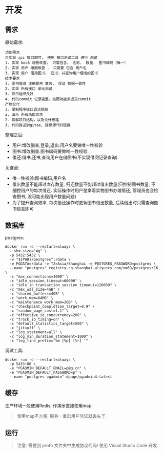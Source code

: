 # 开发

## 需求

原始需求:

```
功能需求
只实现 api 接口即可， 使用 接口测试工具 进行 测试
1. 实现 book 增删改查， 只需包含， 名称， 数量， 图书编码（唯一）
2. 实现 用户 增删改查 ， 只需要 包含 用户名
3. 实现 用户 借用图书， 还书，并查询用户借阅的图书
技术要求
1. 图书借阅 正确使用 事务， 保证 数据一致性
2. 实现 所有接口 单元测试
3. 项目组织良好
4. 代码commit 记录完整，按照功能点提交commit
产物交付
1. 录制程序接口调试视频
a. 演示 所有功能需求
2. 讲解项目结构，以及设计思路
3. 代码推送到gitee, 提供源代码链接
```

整理之后:

* 用户:增改删查,登录,退出.用户名要做唯一性校验
* 图书:增改删查.图书编码要做唯一性校验
* 借还:借书,还书,查询用户在借图书(不实现借阅记录查询).

关键点:

* 唯一性校验:图书编码,用户名
* 借出数量不能超过库存数量, 归还数量不能超过借出数量(只控制图书数量, 不细控用户的每次借还. 实际操作时用户是拿着实物图书办理借还, 管理员也会检查图书, 没可能出现用户数量问题)
* 为了提升查询效率, 每次借还操作时更新图书借出数量, 后续借出时只需查询图书信息即可

## 数据库

postgres:

```
docker run -d --restart=always \
  --shm-size="4g" \
  -p 5432:5432 \
  -v "${PWD}/postgres":/data \
  -e PGDATA=/data -e TZ=Asia/Shanghai -e POSTGRES_PASSWORD=postgres \
  --name "postgres" registry.cn-shanghai.aliyuncs.com/xm69/postgres:16 \
  -c "max_connections=1000" \
  -c "idle_session_timeout=60000" \
  -c "idle_in_transaction_session_timeout=120000" \
  -c "max_wal_size=4GB" \
  -c "shared_buffers=4GB" \
  -c "work_mem=64MB" \
  -c "maintenance_work_mem=2GB" \
  -c "checkpoint_completion_target=0.9" \
  -c "random_page_cost=1.1" \
  -c "effective_io_concurrency=200" \
  -c "track_io_timing=on" \
  -c "default_statistics_target=500" \
  -c "jit=off" \
  -c "log_statement=all" \
  -c "log_min_duration_statement=1000" \
  -c "log_line_prefix='%m [%p] [%r] '"
```

调试工具:

```
docker run -d --restart=always \
  -p 5433:80 \
  -e "PGADMIN_DEFAULT_EMAIL=p@g.cn" \
  -e "PGADMIN_DEFAULT_PASSWORD=p" \
  --name "postgres-pgadmin" dpage/pgadmin4:latest
```

## 缓存

生产环境一般使用Redis, 作演示直接使用map.

> 使用map不方便, 服务一重启用户凭证就丢失了.


## 运行

> 注意: 需要到 proto 文件夹中生成协议代码! 使用 Visual Studio Code 开发.

